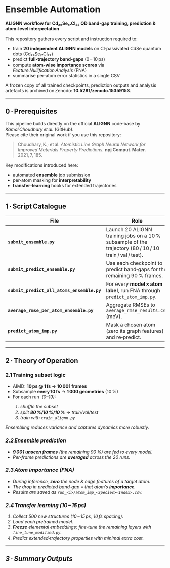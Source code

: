 # Ensemble Automation  
**ALIGNN workflow for Cd₂₈Se₁₇Cl₂₂ QD band‑gap training, prediction & atom‑level interpretation**

This repository gathers every script and instruction required to:

* train **20 independent ALIGNN models** on Cl‑passivated CdSe quantum dots (Cd₂₈Se₁₇Cl₂₂)  
* predict **full‑trajectory band‑gaps** (0 – 10 ps)  
* compute **atom‑wise importance scores** via *Feature Nullification Analysis* (FNA)  
* summarise per‑atom error statistics in a single CSV

A frozen copy of all trained checkpoints, prediction outputs and analysis artefacts is archived on Zenodo: **10.5281/zenodo.15359153**.

---

## 0 · Prerequisites  

This pipeline builds directly on the official **ALIGNN** code‐base by *Kamal Choudhary et al.* (GitHub).  
Please cite their original work if you use this repository:

> Choudhary, K.; et al. *Atomistic Line Graph Neural Network for Improved Materials Property Predictions.* **npj Comput. Mater.** 2021, 7, 185.

Key modifications introduced here:

* automated **ensemble** job submission  
* per‐atom masking for **interpretability**  
* **transfer‑learning** hooks for extended trajectories  

---

## 1 · Script Catalogue  

| File | Role |
|------|------|
| **`submit_ensemble.py`** | Launch 20 ALIGNN training jobs on a 10 % subsample of the trajectory (80 / 10 / 10 train / val / test). |
| **`submit_predict_ensemble.py`** | Use each checkpoint to predict band‑gaps for the remaining 90 % frames. |
| **`submit_predict_all_atoms_ensemble.py`** | For every **model × atom label**, run FNA through `predict_atom_imp.py`. |
| **`average_rmse_per_atom_ensemble.py`** | Aggregate RMSEs to `average_rmse_results.csv` (meV). |
| **`predict_atom_imp.py`** | Mask a chosen atom (zero its graph features) and re‑predict. |

---

## 2 · Theory of Operation  

### 2.1 Training subset logic  

* AIMD: **10 ps @ 1 fs → 10 001 frames**  
* Subsample **every 10 fs** → **1 000 geometries** (10 %)  
* For each run *<i>* (0–19):  
  1. shuffle the subset  
  2. split **80 %/10 %/10 %** → train/val/test  
  3. train with `train_alignn.py`  

Ensembling reduces variance and captures dynamics more robustly.

### 2.2 Ensemble prediction  

* **9 001 unseen frames** (the remaining 90 %) are fed to every model.  
* Per‑frame predictions are **averaged** across the 20 runs.

### 2.3 Atom importance (FNA)  

* During inference, **zero** the node & edge features of a target atom.  
* The drop in predicted band‑gap ≡ that atom’s **importance**.  
* Results are saved as `run_<i>/atom_imp_<Species><Index>.csv`.

### 2.4 Transfer learning (10 – 15 ps)  

1. Collect 500 new structures (10 – 15 ps, 10 fs spacing).  
2. Load each pretrained model.  
3. **Freeze** elemental embeddings; fine‑tune the remaining layers with `fine_tune_modified.py`.  
4. Predict extended‑trajectory properties with minimal extra cost.

---

## 3 · Summary Outputs  


